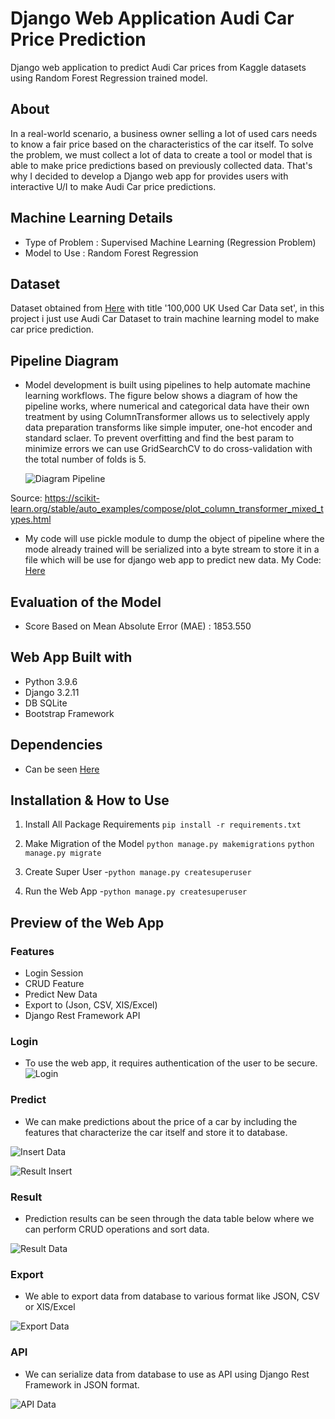 # Django Web Application Audi Car Price Prediction
Django web application to predict Audi Car prices from Kaggle datasets using Random Forest Regression trained model.

## About
In a real-world scenario, a business owner selling a lot of used cars needs to know a fair price based on the characteristics of the car itself. To solve the problem, we must
collect a lot of data to create a tool or model that is able to make price predictions based on previously collected data. That's why I decided to develop a Django web app for
provides users with interactive U/I to make Audi Car price predictions.

## Machine Learning Details
 
  - Type of Problem : Supervised Machine Learning (Regression Problem)
  - Model to Use   : Random Forest Regression

## Dataset
Dataset obtained from [Here](https://www.kaggle.com/adityadesai13/used-car-dataset-ford-and-mercedes) with title '100,000 UK Used Car Data set', in this project i just use
Audi Car Dataset to train machine learning model to make car price prediction.

## Pipeline Diagram
   
   - Model development is built using pipelines to help automate machine learning workflows. The figure below shows a diagram of how the pipeline works, where numerical and categorical data have their own treatment by using ColumnTransformer allows us to selectively apply data preparation transforms like simple imputer, one-hot encoder and standard sclaer. To prevent overfitting and find the best param to minimize errors we can use GridSearchCV to do cross-validation with the total number of folds is 5.
   
        ![Diagram Pipeline](screenshot/pipeline_diagram.png)
   
   Source: https://scikit-learn.org/stable/auto_examples/compose/plot_column_transformer_mixed_types.html
   
   - My code will use pickle module to dump the object of pipeline where the mode already trained will be serialized into a byte stream to store it in a file which will be use for django web app to predict new data.
   My Code: [Here](jupyter-notebook/Audi_Car_Price_Prediction.ipynb)
  
## Evaluation of the Model

  - Score Based on Mean Absolute Error (MAE) : 1853.550

## Web App Built with
* Python 3.9.6
* Django 3.2.11
* DB SQLite
* Bootstrap Framework

## Dependencies
* Can be seen [Here](requirements.txt)

## Installation & How to Use

1. Install All Package Requirements
    `pip install -r requirements.txt`
    
2. Make Migration of the Model
    `python manage.py makemigrations`
    `python manage.py migrate`
        
3. Create Super User
    -`python manage.py createsuperuser`
    
4. Run the Web App
    -`python manage.py createsuperuser`
        
## Preview of the Web App

### Features
* Login Session
* CRUD Feature
* Predict New Data
* Export to (Json, CSV, XlS/Excel)
* Django Rest Framework API

### Login
   - To use the web app, it requires authentication of the user to be secure.
   ![Login](screenshot/login.png)


### Predict
   - We can make predictions about the price of a car by including the features that characterize the car itself and store it to database.

   ![Insert Data](screenshot/predict_insert.png)
   
   
   ![Result Insert](screenshot/predict_result_1.png)

### Result
   - Prediction results can be seen through the data table below where we can perform CRUD operations and sort data.
   
   ![Result Data](screenshot/predict_result_2.png)
   
### Export
   - We able to export data from database to various format like JSON, CSV or XlS/Excel
   
   ![Export Data](screenshot/export_data.png)
   
### API
   - We can serialize data from database to use as API using Django Rest Framework in JSON format.
   
   ![API Data](screenshot/api.png)
